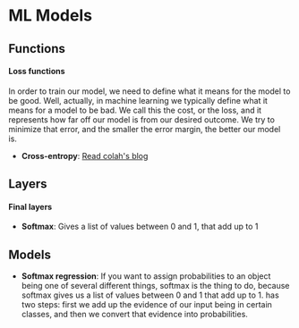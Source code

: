 # ML Models

## Functions

#### Loss functions

In order to train our model, we need to define what it means for the model to be good. Well, actually, in machine learning we typically define what it means for a model to be bad. We call this the cost, or the loss, and it represents how far off our model is from our desired outcome. We try to minimize that error, and the smaller the error margin, the better our model is.

 * **Cross-entropy**: [Read colah's blog](http://colah.github.io/posts/2015-09-Visual-Information/)

## Layers

#### Final layers

 * **Softmax**: Gives a list of values between 0 and 1, that add up to 1

## Models

 * **Softmax regression**: If you want to assign probabilities to an object being one of several different things, softmax is the thing to do, because softmax gives us a list of values between 0 and 1 that add up to 1.
 has two steps: first we add up the evidence of our input being in certain classes, and then we convert that evidence into probabilities.
